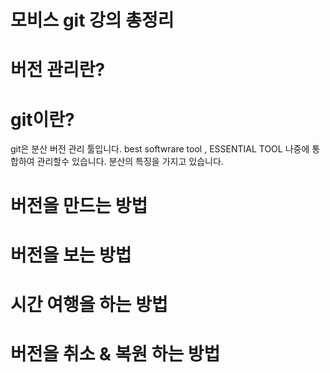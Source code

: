 # 모비스 git 강의 총정리

# 버전 관리란?

# git이란?
git은 분산 버전 관리 툴입니다. best softwrare tool , ESSENTIAL TOOL
나중에 통합하여 관리할수 있습니다. 분산의 특징을 가지고 있습니다. 

# 버전을 만드는 방법

# 버전을 보는 방법 

# 시간 여행을 하는 방법 

# 버전을 취소 & 복원 하는 방법
